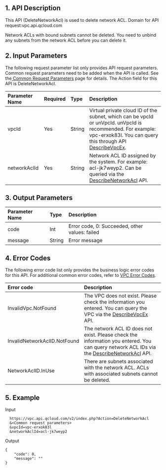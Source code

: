 ## 1. API Description

This API (DeleteNetworkAcl) is used to delete network ACL.
Domain for API request:vpc.api.qcloud.com

Network ACLs with bound subnets cannot be deleted. You need to unbind any subnets from the network ACL before you can delete it.

## 2. Input Parameters

The following request parameter list only provides API request parameters. Common request parameters need to be added when the API is called. See the[ Common Request Parameters](https://intl.cloud.tencent.com/doc/api/372/4153) page for details. The Action field for this API is DeleteNetworkAcl.

| Parameter Name | Required | Type   | Description                                                  |
| :------------- | :------- | :----- | :----------------------------------------------------------- |
| vpcId          | Yes      | String | Virtual private cloud ID of the subnet, which can be vpcId or unVpcId. unVpcId is recommended. For example: vpc-erxok83l. You can query this through API [DescribeVpcEx](https://intl.cloud.tencent.com/document/api/215/1372). |
| networkAclId   | Yes      | String | Network ACL ID assigned by the system. For example: acl-jk7weyp2. Can be queried via the [DescribeNetworkAcl](https://intl.cloud.tencent.com/doc/api/245/1441) API. |

## 3. Output Parameters

| Parameter Name | Type   | Description                                    |
| :------------- | :----- | :--------------------------------------------- |
| code           | Int    | Error code, 0: Succeeded, other values: failed |
| message        | String | Error message                                  |

## 4. Error Codes

The following error code list only provides the business logic error codes for this API. For additional common error codes, refer to [VPC Error Codes](https://intl.cloud.tencent.com/doc/api/245/4924).

| Error code                   | Description                                                  |
| :--------------------------- | :----------------------------------------------------------- |
| InvalidVpc.NotFound          | The VPC does not exist. Please check the information you entered. You can query the VPC via the [DescribeVpcEx](http://intl.cloud.tencent.com/doc/api/245/1372) API. |
| InvalidNetworkAclID.NotFound | The network ACL ID does not exist. Please check the information you entered. You can query network ACL IDs via the [DescribeNetworkAcl](https://intl.cloud.tencent.com/doc/api/245/1441) API. |
| NetworkAclID.InUse           | There are subnets associated with the network ACL. ACLs with associated subnets cannot be deleted. |

## 5. Example

Input

```
  https://vpc.api.qcloud.com/v2/index.php?Action=DeleteNetworkAcl
  &<Common request parameters>
  &vpcId=vpc-erxok83l
  &networkAclId=acl-jk7weyp2
```

Output

```
{
    "code": 0,
    "message": ""
}
```


